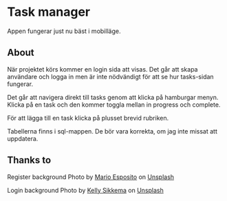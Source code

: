 # Task manager

Appen fungerar just nu bäst i mobilläge.

## About

När projektet körs kommer en login sida att visas. Det går att skapa användare och logga in men är inte nödvändigt för att se hur tasks-sidan fungerar.

Det går att navigera direkt till tasks genom att klicka på hamburgar menyn.
Klicka på en task och den kommer toggla mellan in progress och complete.

För att lägga till en task klicka på plusset brevid rubriken.

Tabellerna finns i sql-mappen. De bör vara korrekta, om jag inte missat att uppdatera.

## Thanks to

Register background Photo by <a href="https://unsplash.com/@shot__seeker?utm_content=creditCopyText&utm_medium=referral&utm_source=unsplash">Mario Esposito</a> on <a href="https://unsplash.com/photos/a-plane-flying-in-the-sky-over-a-forest-3lembc75Y5o?utm_content=creditCopyText&utm_medium=referral&utm_source=unsplash">Unsplash</a>

Login background Photo by <a href="https://unsplash.com/@kellysikkema?utm_content=creditCopyText&utm_medium=referral&utm_source=unsplash">Kelly Sikkema</a> on <a href="https://unsplash.com/photos/six-white-sticky-notes--1_RZL8BGBM?utm_content=creditCopyText&utm_medium=referral&utm_source=unsplash">Unsplash</a>
